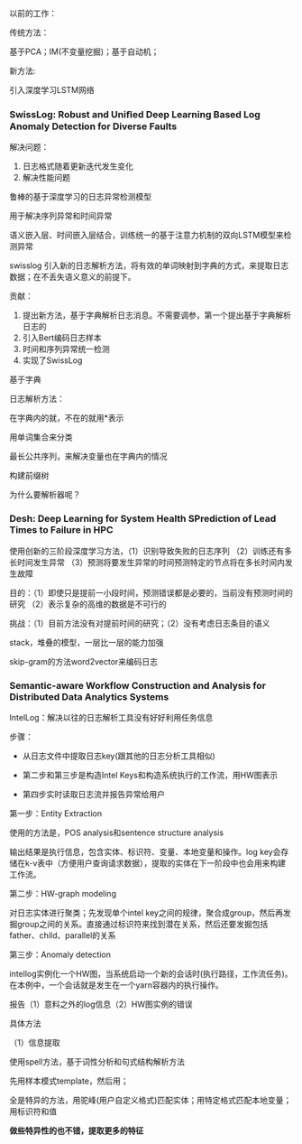 以前的工作：

传统方法：

基于PCA；IM(不变量挖掘)；基于自动机；

新方法:

引入深度学习LSTM网络





### SwissLog: Robust and Uniﬁed Deep Learning Based Log Anomaly Detection for Diverse Faults

解决问题：

1. 日志格式随着更新迭代发生变化
2. 解决性能问题

鲁棒的基于深度学习的日志异常检测模型

用于解决序列异常和时间异常

语义嵌入层、时间嵌入层结合，训练统一的基于注意力机制的双向LSTM模型来检测异常

swisslog 引入新的日志解析方法，将有效的单词映射到字典的方式，来提取日志数据；在不丢失语义意义的前提下。

贡献：

1. 提出新方法，基于字典解析日志消息。不需要调参，第一个提出基于字典解析日志的
2. 引入Bert编码日志样本
3. 时间和序列异常统一检测
4. 实现了SwissLog



基于字典



日志解析方法：

在字典内的就，不在的就用*表示

用单词集合来分类

最长公共序列，来解决变量也在字典内的情况

构建前缀树



为什么要解析器呢？



### Desh: Deep Learning for System Health SPrediction of Lead Times to Failure in HPC 

使用创新的三阶段深度学习方法，（1）识别导致失败的日志序列 （2）训练还有多长时间发生异常 （3）预测将要发生异常的时间预测特定的节点将在多长时间内发生故障

目的：（1）即使只是提前一小段时间，预测错误都是必要的，当前没有预测时间的研究 （2）表示复杂的高维的数据是不可行的



挑战：（1）目前方法没有对提前时间的研究；（2）没有考虑日志条目的语义

stack，堆叠的模型，一层比一层的能力加强

skip-gram的方法word2vector来编码日志



### Semantic-aware Workflow Construction and Analysis for Distributed Data Analytics Systems 

IntelLog：解决以往的日志解析工具没有好好利用任务信息

步骤：

- 从日志文件中提取日志key(跟其他的日志分析工具相似)

- 第二步和第三步是构造Intel Keys和构造系统执行的工作流，用HW图表示

- 第四步实时读取日志流并报告异常给用户



第一步：Entity Extraction

使用的方法是，POS analysis和sentence structure analysis

输出结果是执行信息，包含实体、标识符、变量、本地变量和操作。log key会存储在k-v表中（方便用户查询请求数据），提取的实体在下一阶段中也会用来构建工作流。



第二步：HW-graph modeling

对日志实体进行聚类；先发现单个intel key之间的规律，聚合成group，然后再发掘group之间的关系。直接通过标识符来找到潜在关系，然后还要发掘包括father、child、parallel的关系



第三步：Anomaly detection

intellog实例化一个HW图，当系统启动一个新的会话时(执行路径，工作流任务)。在本例中，一个会话就是发生在一个yarn容器内的执行操作。

报告（1）意料之外的log信息（2）HW图实例的错误



具体方法

（1）信息提取

使用spell方法，基于词性分析和句式结构解析方法

先用样本模式template，然后用；

全是特异的方法，用驼峰(用户自定义格式)匹配实体；用特定格式匹配本地变量；用标识符和值

**做些特异性的也不错，提取更多的特征**

